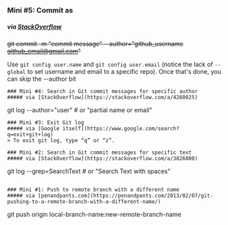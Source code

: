 ### Mini #5: Commit as
##### via [StackOverflow](https://stackoverflow.com/a/3696994)
~~git commit -m "commit message" --author="github_username <github_email@gmail.com>"~~

Use `git config user.name` and `git config user.email` (notice the lack of `--global` to set username and email to a specific repo). Once that's done, you can skip the --author bit
```
### Mini #4: Search in Git commit messages for specific author
##### via [StackOverflow](https://stackoverflow.com/a/4260025)
```
git log --author="user" # or "partial name or email"
```
### Mini #3: Exit Git log
##### via [Google itself](https://www.google.com/search?q=exit+git+log)
> To exit git log, type “q” or “z”.

### Mini #2: Search in Git commit messages for specific text
##### via [StackOverflow](https://stackoverflow.com/a/3826800)
```
git log --grep=SearchText # or "Search Text with spaces"
```

### Mini #1: Push to remote branch with a different name
##### via [penandpants.com](https://penandpants.com/2013/02/07/git-pushing-to-a-remote-branch-with-a-different-name/)
```
git push origin local-branch-name:new-remote-branch-name
```
